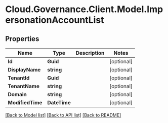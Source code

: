 # Cloud.Governance.Client.Model.ImpersonationAccountList
## Properties

Name | Type | Description | Notes
------------ | ------------- | ------------- | -------------
**Id** | **Guid** |  | [optional] 
**DisplayName** | **string** |  | [optional] 
**TenantId** | **Guid** |  | [optional] 
**TenantName** | **string** |  | [optional] 
**Domain** | **string** |  | [optional] 
**ModifiedTime** | **DateTime** |  | [optional] 

[[Back to Model list]](../README.md#documentation-for-models) [[Back to API list]](../README.md#documentation-for-api-endpoints) [[Back to README]](../README.md)

